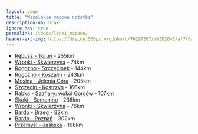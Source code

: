 ```yaml
---
layout: page
title: "Wszelakie mapowe notatki"
description-na: brak
ignore_nav: true
permalink: /todos/linki_mapowe/
header-ext-img: https://drscdn.500px.org/photo/76197267/m%3D2048/af7f0a557aa3f95ca5d3e595bd929832
---
```


* [Rębusz - Toruń](http://umapa.pl/ECzrt) - 255km
* [Wronki - Skwierzyna](http://umapa.pl/bYRQ7) - 74km
* [Rogoźno - Szczecinek](http://umapa.pl/9JasB) - 144km
* [Rogoźno - Koszalin](http://umapa.pl/OPiTu) - 243km
* [Mosina - Jelenia Góra](http://umapa.pl/yJzD9) - 205km
* [Szczecin - Kostrzyn](http://umapa.pl/Zptz7) - 166km
* [Rabka - Szaflary: wokół Gorców](http://umapa.pl/UmwFO) - 107km
* [Skoki - Somonino](http://umapa.pl/KejlQ) - 236km
* [Wronki - Skwierzyna](http://umapa.pl/uv9TG) - 76km
* [Bardo - Brzeg](http://umapa.pl/s0qFp) - 82km
* [Bardo - Poznań](http://umapa.pl/GvhCw) - 302km
* [Przemyśl - Jaśliska](http://umapa.pl/uPdwI) - 168km
